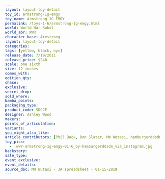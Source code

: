 ```yaml
---
layout: layout-toy-detail 
toy_id: armstrong-1g-emgy
toy_name: Armstrong 1G EMGY
permalink: /toys-1-6/armstrong-1g-emgy.html
world: World War Robot
world_abr: WWR
character_base: Armstrong
layout: layout-toy-detail
categories: 
tags: [yellow, black, nyc]
release_date: 7/19/2011
release_price: $240 
scale: one sixth
size: 12 inches
comes_with: 
edition_qty: 
chase: 
exclusive: 
secret_drop: 
sold_where: 
bamba_points: 
packaging_type: 
product_code: SDCCE
designer: Ashley Wood
makers: 
points_of_articulation: 
variants: 
you_might_also_like: 
article_contributors: [Phil Back, Don Slater, MW Wutasi, hamburgerddsdm]
toy_pics: 
  -  wwr-armstrong-1g-emgy-01-6_by-hamburgerddsdm_via_instagram.jpg
backstory: 
sale_type: 
event_exclusive: 
event_details: 
source_doc: MW Wutasi - 3A spreadsheet - 01-15-2019
---
```

